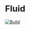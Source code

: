 # Fluid

[![Build](https://api.travis-ci.org/cescoffier/fluid.svg)](https://travis-ci.org/cescoffier/fluid)
